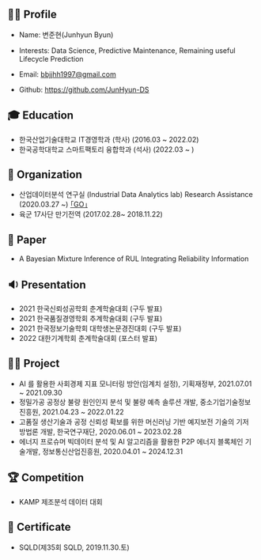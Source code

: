 ## 👨‍🎓 Profile
- Name: 변준현(Junhyun Byun)

- Interests: Data Science, Predictive Maintenance, Remaining useful Lifecycle Prediction

- Email: bbjjhh1997@gmail.com

- Github: https://github.com/JunHyun-DS

## 🎓 Education
- 한국산업기술대학교 IT경영학과 (학사) (2016.03 ~ 2022.02)
- 한국공학대학교 스마트팩토리 융합학과 (석사) (2022.03 ~ )

## 💼 Organization
- 산업데이터분석 연구실 (Industrial Data Analytics lab) Research Assistance (2020.03.27 ~) [｢GO｣](https://koptimizer.github.io/IDALab.io/)
- 육군 17사단 만기전역 (2017.02.28~ 2018.11.22)

## 📄 Paper
- A Bayesian Mixture Inference of RUL Integrating Reliability Information

## 🔉 Presentation
- 2021 한국신뢰성공학회 춘계학술대회 (구두 발표)
- 2021 한국품질경영학회 추계학술대회 (구두 발표)
- 2021 한국정보기술학회 대학생논문경진대회 (구두 발표)
- 2022 대한기계학회 춘계학술대회 (포스터 발표)

## 👨‍💻 Project
- AI 를 활용한 사회경제 지표 모니터링 방안(임계치 설정), 기획재정부, 2021.07.01 ~ 2021.09.30
- 정밀가공 공정상 불량 원인인지 분석 및 불량 예측 솔루션 개발, 중소기업기술정보진흥원, 2021.04.23 ~ 2022.01.22
- 고품질 생산기술과 공정 신뢰성 확보를 위한 머신러닝 기반 예지보전 기술의 기저 방법론 개발, 한국연구재단, 2020.06.01 ~ 2023.02.28
- 에너지 프로슈머 빅데이터 분석 및 AI 알고리즘을 활용한 P2P 에너지 블록체인 기술개발, 정보통신산업진흥원, 2020.04.01 ~ 2024.12.31

## 🏆 Competition
- KAMP 제조분석 데이터 대회

## 🎫 Certificate
- SQLD(제35회 SQLD, 2019.11.30.토)
